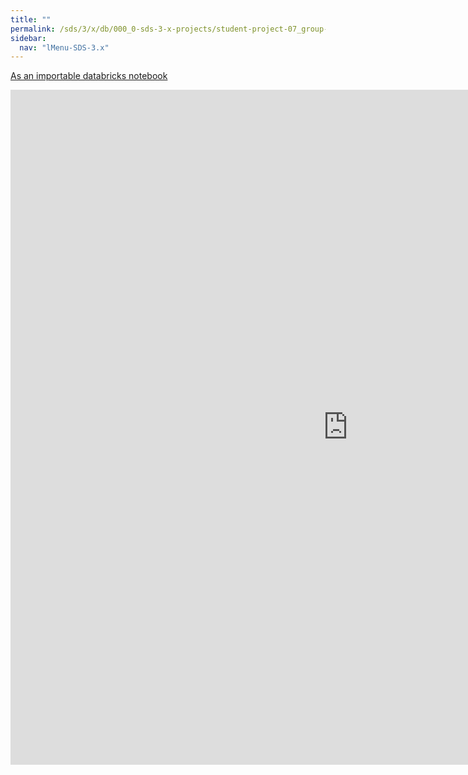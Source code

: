```yaml
---
title: ""
permalink: /sds/3/x/db/000_0-sds-3-x-projects/student-project-07_group-MathAtKTH/03_graph_string_converter/
sidebar:
  nav: "lMenu-SDS-3.x"
---
```


[As an importable databricks notebook](https://lamastex.github.io/scalable-data-science/sds/3/x/db/000_0-sds-3-x-projects/student-project-07_group-MathAtKTH/03_graph_string_converter.html)

<iframe src="https://lamastex.github.io/scalable-data-science/sds/3/x/db/000_0-sds-3-x-projects/student-project-07_group-MathAtKTH/03_graph_string_converter.html" width="1080" height="1080" frameborder="0"></iframe>
